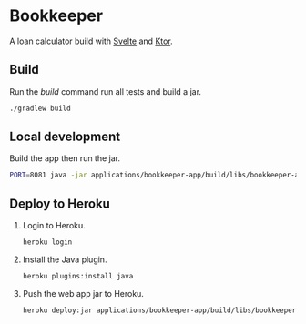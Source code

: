 # Bookkeeper

A loan calculator build with [Svelte](https://svelte.dev) and [Ktor](https://ktor.io).

## Build

Run the _build_ command run all tests and build a jar.

```bash
./gradlew build
```

## Local development

Build the app then run the jar.

```bash
PORT=8081 java -jar applications/bookkeeper-app/build/libs/bookkeeper-app.jar
```

## Deploy to Heroku

1.  Login to Heroku.
    ```bash
    heroku login
    ```

1.  Install the Java plugin.
    ```bash
    heroku plugins:install java
    ```

1.  Push the web app jar to Heroku.
    ```bash
    heroku deploy:jar applications/bookkeeper-app/build/libs/bookkeeper-app.jar --app bookkeeper-app
    ```
